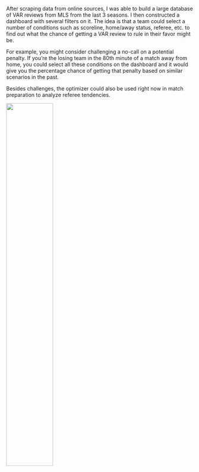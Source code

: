After scraping data from online sources, I was able to build a large database of VAR reviews from MLS from the last 3 seasons. I then constructed a dashboard with several filters on it. The idea is that a team could select a number of conditions such as scoreline, home/away status, referee, etc. to find out what the chance of getting a VAR review to rule in their favor might be. 

For example, you might consider challenging a no-call on a potential penalty. If you’re the losing team in the 80th minute of a match away from home, you could select all these conditions on the dashboard and it would give you the percentage chance of getting that penalty based on similar scenarios in the past. 

Besides challenges, the optimizer could also be used right now in match preparation to analyze referee tendencies.

<img src="Highlighted%20Visuals/Expected%20Win%20Points.png" width="50%">
